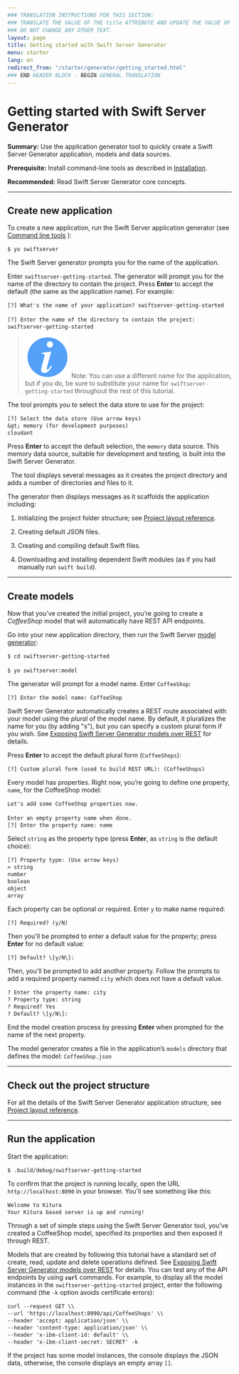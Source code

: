 ```yaml
---
### TRANSLATION INSTRUCTIONS FOR THIS SECTION:
### TRANSLATE THE VALUE OF THE title ATTRIBUTE AND UPDATE THE VALUE OF THE lang ATTRIBUTE.
### DO NOT CHANGE ANY OTHER TEXT.
layout: page
title: Getting started with Swift Server Generator
menu: starter
lang: en
redirect_from: "/starter/generator/getting_started.html"
### END HEADER BLOCK - BEGIN GENERAL TRANSLATION
---
```


<div class="titleBlock">
	<h1>Getting started with Swift Server Generator</h1>
</div>

**Summary:** Use the application generator tool to quickly create a Swift Server Generator application, models and data sources.

**Prerequisite:** Install command-line tools as described in [Installation](installation.md).

**Recommended:** Read Swift Server Generator core concepts.

---

## Create new application

To create a new application, run the Swift Server application generator (see [Command line tools](command_line_tools.md) ):

    $ yo swiftserver

The Swift Server generator prompts you for the name of the application.

Enter `swiftserver-getting-started`. The generator will prompt you for the name of the directory to contain the project. Press **Enter** to accept the default (the same as the application name). For example:

    [?] What's the name of your application? swiftserver-getting-started

    [?] Enter the name of the directory to contain the project: swiftserver-getting-started

  > ![info] Note: You can use a different name for the application, but if you do, be sure to substitute your name for `swiftserver-getting-started` throughout the rest of this tutorial.

The tool prompts you to select the data store to use for the project:

    [?] Select the data store (Use arrow keys)
    &gt; memory (for development purposes)
    cloudant

Press **Enter** to accept the default selection, the `memory` data source. This memory data source, suitable for development and testing, is built into the Swift Server Generator.

  The tool displays several messages as it creates the project directory and adds a number of directories and files to it. 

The generator then displays messages as it scaffolds the application including:

1.  Initializing the project folder structure; see [Project layout reference](project_layout_reference.md).

2.  Creating default JSON files.

3.  Creating and compiling default Swift files.

4.  Downloading and installing dependent Swift modules (as if you had manually run `swift build`).

---

## Create models

Now that you’ve created the initial project, you’re going to create a *CoffeeShop* model that will automatically have REST API endpoints.

Go into your new application directory, then run the Swift Server [model generator](http://loopback.io/doc/en/lb2/Model-generator):

    $ cd swiftserver-getting-started

    $ yo swiftserver:model

The generator will prompt for a model name.  Enter `CoffeeShop`:

    [?] Enter the model name: CoffeeShop

Swift Server Generator automatically creates a REST route associated with your model using the *plural* of the model name.  By default, it pluralizes the name for you (by adding "s"), but you can specify a custom plural form if you wish.  See [Exposing Swift Server Generator models over REST](exposing_ssg_models_over_rest.md) for details.  

Press **Enter** to accept the default plural form (`CoffeeShops`):

    [?] Custom plural form (used to build REST URL): (CoffeeShops)

Every model has properties.  Right now, you’re going to define one property, `name`, for the CoffeeShop model:

    Let's add some CoffeeShop properties now.

    Enter an empty property name when done.
    [?] Enter the property name: name

Select `string` as the property type (press **Enter**, as `string` is the default choice):

    [?] Property type: (Use arrow keys)
    > string
    number
    boolean
    object
    array

Each property can be optional or required. Enter `y` to make name required:

    [?] Required? (y/N)

Then you'll be prompted to enter a default value for the property; press **Enter** for no default value:

    [?] Default? \[y/N\]:

Then, you'll be prompted to add another property. Follow the prompts to add a required property named `city` which does not have a default value.

    ? Enter the property name: city
    ? Property type: string
    ? Required? Yes
    ? Default? \[y/N\]:

End the model creation process by pressing **Enter** when prompted for the name of the next property.

The model generator creates a file in the application’s `models` directory that defines the model: `CoffeeShop.json`

---

## Check out the project structure

For all the details of the Swift Server Generator application structure, see [Project layout reference](project_layout_reference.md).

---

## Run the application

Start the application:

    $ .build/debug/swiftserver-getting-started

To confirm that the project is running locally, open the URL
`http://localhost:8090` in your browser. You'll see something like this:

    Welcome to Kitura
    Your Kitura based server is up and running!

Through a set of simple steps using the Swift Server Generator tool, you’ve created a CoffeeShop model, specified its properties and then exposed it through REST.

Models that are created by following this tutorial have a standard set of create, read, update and delete operations defined. See [Exposing Swift Server Generator models over REST](exposing_ssg_models_over_rest.md) for details. You can test any of the API endpoints by using **`curl`** commands. For example, to display all the model instances in the `swiftserver-getting-started` project, enter the following command (the `-k` option avoids certificate errors):

    curl --request GET \\
    --url 'https://localhost:8090/api/CoffeeShops' \\
    --header 'accept: application/json' \\
    --header 'content-type: application/json' \\
    --header 'x-ibm-client-id: default' \\
    --header 'x-ibm-client-secret: SECRET' -k

If the project has some model instances, the console displays the JSON data, otherwise, the console displays an empty array `[]`.

[info]: ../../../assets/info-blue.png
[tip]: ../../../assets/lightbulb-yellow.png
[warning]: ../../../assets/warning-red.png
